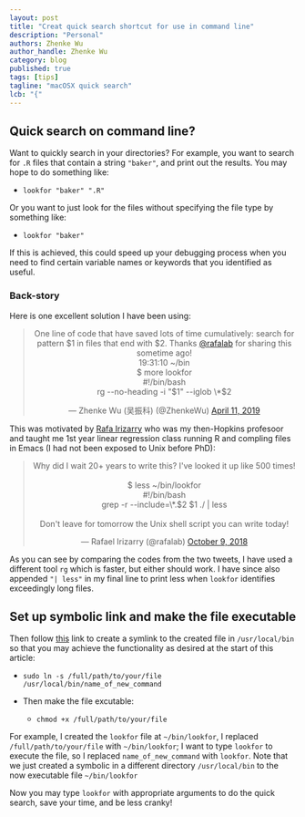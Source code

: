 ```yaml
---
layout: post
title: "Creat quick search shortcut for use in command line"
description: "Personal"
authors: Zhenke Wu
author_handle: Zhenke Wu
category: blog
published: true
tags: [tips]
tagline: "macOSX quick search"
lcb: "{"
---
```


## Quick search on command line?

Want to quickly search in your directories? For example, you want to search for `.R` files that contain a string `"baker"`, and print out the results. You may hope to do something like:

- `lookfor "baker" ".R"`

Or you want to just look for the files without specifying the file type by something like:

- `lookfor "baker"`

If this is achieved, this could speed up your debugging process when you need to find certain variable names or keywords that you identified as useful. 


### Back-story

Here is one excellent solution I have been using:

<div class='jekyll-twitter-plugin' align="center">
<blockquote class="twitter-tweet" data-width="500"><p lang="en" dir="ltr">One line of code that have saved lots of time cumulatively: search for pattern $1 in files that end with $2. Thanks <a href="https://twitter.com/rafalab?ref_src=twsrc%5Etfw">@rafalab</a> for sharing this sometime ago!<br />19:31:10  ~/bin<br />$ more lookfor<br />#!/bin/bash<br />rg --no-heading -i &quot;$1&quot; --iglob \*$2</p>&mdash; Zhenke Wu (吴振科) (@ZhenkeWu) <a href="https://twitter.com/ZhenkeWu/status/1116485061745025024?ref_src=twsrc%5Etfw">April 11, 2019</a></blockquote>
<script async="" src="https://platform.twitter.com/widgets.js" charset="utf-8"></script>
</div>

This was motivated by [Rafa Irizarry](https://rafalab.dfci.harvard.edu/) who was my then-Hopkins profesoor and taught me 1st year linear regression class running R and compling files in Emacs (I had not been exposed to Unix before PhD):

<div class='jekyll-twitter-plugin' align="center">
<blockquote class="twitter-tweet" data-width="500"><p lang="en" dir="ltr">Why did I wait 20+ years to write this? I&#39;ve looked it up like 500 times!<br /><br />$ less ~/bin/lookfor<br />#!/bin/bash<br />grep -r --include=\*.$2 $1 ./ | less<br /><br />Don&#39;t leave for tomorrow the Unix shell script you can write today!</p>&mdash; Rafael Irizarry (@rafalab) <a href="https://twitter.com/rafalab/status/1049686211391045632?ref_src=twsrc%5Etfw">October 9, 2018</a></blockquote>
<script async="" src="https://platform.twitter.com/widgets.js" charset="utf-8"></script>

</div>

As you can see by comparing the codes from the two tweets, I have used a different tool `rg` which is faster, but either should work. I have since also appended `"| less"` in my final line to print less when `lookfor` identifies exceedingly long files.


## Set up symbolic link and make the file executable

Then follow [this](https://askubuntu.com/questions/427818/how-to-run-scripts-without-typing-the-full-path) link to create a symlink to the created file in  `/usr/local/bin` so that you may achieve the functionality as desired at the start of this article:
  - `sudo ln -s /full/path/to/your/file /usr/local/bin/name_of_new_command`

- Then make the file excutable: 
    - `chmod +x /full/path/to/your/file`

For example, I created the `lookfor` file at `~/bin/lookfor`, I replaced `/full/path/to/your/file` with `~/bin/lookfor`; I want to type `lookfor` to execute the file, so I replaced `name_of_new_command` with `lookfor`. Note that we just created a symbolic in a different directory `/usr/local/bin` to the now executable file `~/bin/lookfor`

Now you may type `lookfor` with appropriate arguments to do the quick search, save your time, and be less cranky!